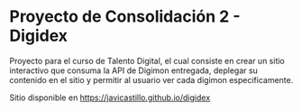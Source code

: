 # Proyecto de Consolidación 2 - Digidex

Proyecto para el curso de Talento Digital, 
el cual consiste en crear un sitio interactivo que consuma 
la API de Digimon entregada, deplegar su contenido en el sitio 
y permitir al usuario ver cada digimon especificamente.

Sitio disponible en https://javicastillo.github.io/digidex
